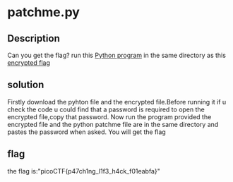# patchme.py
## Description
Can you get the flag?
run this [Python program](https://artifacts.picoctf.net/c/387/patchme.flag.py) in the same directory as this [encrypted flag](https://artifacts.picoctf.net/c/387/flag.txt.enc)
## solution
Firstly download the pyhton file and the encrypted file.Before running it if u check the code u could find that a password is required to open the encrypted file,copy that password. Now run the program provided the encrypted file and the python patchme file are in the same directory and pastes the password when asked. You will get the flag
## flag
the flag is:"picoCTF{p47ch1ng_l1f3_h4ck_f01eabfa}"
